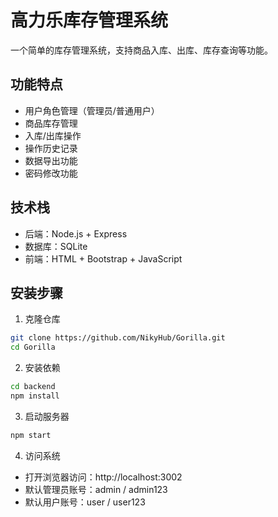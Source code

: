 # 高力乐库存管理系统

一个简单的库存管理系统，支持商品入库、出库、库存查询等功能。

## 功能特点

- 用户角色管理（管理员/普通用户）
- 商品库存管理
- 入库/出库操作
- 操作历史记录
- 数据导出功能
- 密码修改功能

## 技术栈

- 后端：Node.js + Express
- 数据库：SQLite
- 前端：HTML + Bootstrap + JavaScript

## 安装步骤

1. 克隆仓库
```bash
git clone https://github.com/NikyHub/Gorilla.git
cd Gorilla
```

2. 安装依赖
```bash
cd backend
npm install
```

3. 启动服务器
```bash
npm start
```

4. 访问系统
- 打开浏览器访问：http://localhost:3002
- 默认管理员账号：admin / admin123
- 默认用户账号：user / user123
